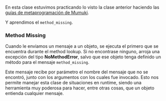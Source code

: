 En esta clase estuvimos practicando lo visto la clase anterior haciendo las [guías de metaprogramación de Mumuki](http://obj3-unq.mumuki.io/chapters/36-metaprogramacion).

Y aprendimos el `method_missing`.

### Method Missing

Cuando le enviamos un mensaje a un objeto, se ejecuta el primero que se encuentra durante el method lookup. Si no encontrase ninguno, arroja una excepción del tipo **NoMethodError**, salvo que ese objeto tenga definido un método para el mensaje `method_missing`. 

Este mensaje recibe por parámetro el nombre del mensaje que no se encontró, junto con los argumentos con los cuales fue invocado. Esto nos permite manejar esta clase de situaciones en runtime, siendo una herramienta muy poderosa para hacer, entre otras cosas, que un objeto entienda cualquier mensaje.

